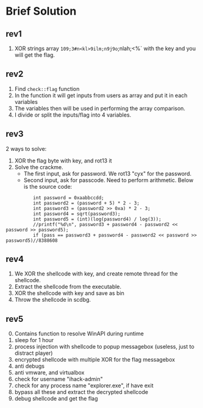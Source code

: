 # Brief Solution

## rev1
1. XOR strings array `109;3#n<kl>9ilm;n9j9o`;nla<ooh>h;<<jh>%` with the key and you will get the flag.

## rev2
1. Find `check::flag` function
2. In the function it will get inputs from users as array and put it in each variables
3. The variables then will be used in performing the array comparison.
4. I divide or split the inputs/flag into 4 variables.

## rev3
2 ways to solve:
1. XOR the flag byte with key, and rot13 it
2. Solve the crackme.
    - The first input, ask for password. We rot13 "cyx" for the password.
    - Second input, ask for passcode. Need to perform arithmetic. Below is the source code:
  ```
            int password = 0xaabbccdd; 
            int password2 = (password + 5) * 2 - 3;
            int password3 = (password2 >> 0xa) * 2 - 3;
            int password4 = sqrt(password3);
            int password5 = (int)(log(password4) / log(3));
            //printf("%d\n", password3 + password4 - password2 << password >> password5);
            if (pass == password3 + password4 - password2 << password >> password5)//8388608
  ```

## rev4
1. We XOR the shellcode with key, and create remote thread for the shellcode.
2. Extract the shellcode from the executable.
3. XOR the shellcode with key and save as bin
4. Throw the shellcode in scdbg.

## rev5
0. Contains function to resolve WinAPI during runtime
1. sleep for 1 hour
2. process injection with shellcode to popup messagebox (useless, just to distract player)
3. encrypted shellcode with multiple XOR for the flag messagebox
4. anti debugs
5. anti vmware, and virtualbox
6. check for username "ihack-admin"
7. check for any process name "explorer.exe", if have exit
8. bypass all these and extract the decrypted shellcode
9. debug shellcode and get the flag
